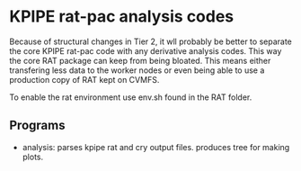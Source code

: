# KPIPE rat-pac analysis codes

Because of structural changes in Tier 2, it wll probably be better to separate the core KPIPE rat-pac code with
any derivative analysis codes.  This way the core RAT package can keep from being bloated.  This means either
transfering less data to the worker nodes or even being able to use a production copy of RAT kept on CVMFS.

To enable the rat environment use env.sh found in the RAT folder.

## Programs

* analysis: parses kpipe rat and cry output files.  produces tree for making plots.
